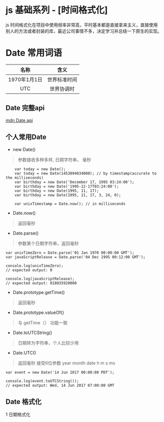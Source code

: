 # js 基础系列 - [时间格式化]

js 时间格式化在项目中使用频率非常高，平时基本都是直接拿来主义，直接使用别人的方法或者封装的库，最近公司事情不多，决定学习并总结一下原生的实现。

# Date 常用词语

|    名称   |       含义       | 
|:-------:|:-------: | 
|   1970年1月1日  |     世界标准时间    |  
|   UTC | 世界协调时|


## Date 完整api

[mdn Date api](https://developer.mozilla.org/en*US/docs/Web/JavaScript/Reference/Global_Objects/Date)

## 个人常用Date

* new Date()  
> 参数接收多种多样, 日期字符串， 毫秒 

```
    var today = new Date();
    var today = new Date(1453094034000); // by timestamp(accurate to the milliseconds)
    var birthday = new Date('December 17, 1995 03:24:00');
    var birthday = new Date('1995-12-17T03:24:00');
    var birthday = new Date(1995, 11, 17);
    var birthday = new Date(1995, 11, 17, 3, 24, 0);
    
    var unixTimestamp = Date.now(); // in milliseconds
```
* Date.now() 
> 返回毫秒

* Date.parse() 
> 参数某个日期字符串，返回毫秒

```
var unixTimeZero = Date.parse('01 Jan 1970 00:00:00 GMT');
var javaScriptRelease = Date.parse('04 Dec 1995 00:12:00 GMT');

console.log(unixTimeZero);
// expected output: 0

console.log(javaScriptRelease);
// expected output: 818035920000

```
* Date.prototype.getTime()
> 返回毫秒

* Date.prototype.valueOf()
> 与 getTime（） 功能一致

* Date.toUTCString()

> 日期转为字符串，个人比较少用

* Date.UTC()
> 返回毫秒 接受6位参数 year month date h m s ms

```
var event = new Date('14 Jun 2017 00:00:00 PDT');

console.log(event.toUTCString());
// expected output: Wed, 14 Jun 2017 07:00:00 GMT
```


## Date 格式化

1 日期格式化 

```

```